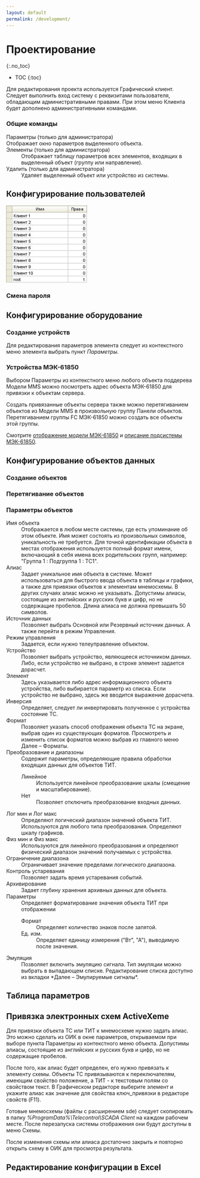 ```yaml
---
layout: default
permalink: /development/
---
```


# Проектирование
{:.no_toc}

* TOC
{:toc}

Для редактирования проекта используется Графический клиент. Следует выполнить вход систему с реквизитами пользователя, обладающим административными правами. При этом меню Клиента будет дополнено административными командами.

### Общие команды

<dl>

<dt>Параметры (только для администратора)</dt>
Отображает окно параметров выделенного объекта.

<dt>Элементы (только для администратора)</dt>
<dd>Отображает таблицу параметров всех элементов, входящих в выделенный объект (группу или направление).</dd>

<dt>Удалить (только для администратора)</dt>
<dd>Удаляет выделенный объект или устройство из системы.</dd>

</dl>


## Конфигурирование пользователей

![](/img/users.jpg)

### Смена пароля


## Конфигурирование оборудование

### Создание устройств

Для редактирования параметров элемента следует из контекстного меню элемента выбрать пункт *Параметры*.

### [](#iec-61850)Устройства МЭК-61850

Выбором Параметры из контекстного меню любого объекта поддерева Модели MMS можно посмотреть адрес объекта МЭК-61850 для привязки к объектам сервера.

Создать привязанные объекты сервера также можно перетягиванием объектов из Модели MMS в произвольную группу Панели объектов. Перетягиванием группы FC МЭК-61850 можно создать все объекты этой группы.

Смотрите [отображение модели МЭК-61850](architecture.md/#iec-61850) и [описание подсистемы МЭК-61850](architecture.md/#iec-61850).


## Конфигурирование объектов данных

### Создание объектов

### Перетягивание объектов

### Параметры объектов

<dl>

<dt>Имя объекта</dt>
<dd>Отображается в любом месте системы, где есть упоминание об этом объекте. Имя может состоять из произвольных символов, уникальность не требуется. Для точной идентификации объекта в местах отображения используется полный формат имени, включающий в себя имена всех родительских групп, например: "Группа 1 : Подгруппа 1 : ТС1".</dd>

<dt>Алиас</dt>
<dd>Задает уникальное имя объекта в системе. Может использоваться для быстрого ввода объекта в таблицы и графики, а также для привязки объектов к элементам мнемосхемы. В других случаях алиас можно не указывать. Допустимы алиасы, состоящие из английских и русских букв и цифр, но не содержащие пробелов. Длина алиаса не должна превышать 50 символов.</dd>

<dt>Источник данных</dt>
<dd>Позволяет выбрать Основной или Резервный источник данных. А также перейти в режим Управления.</dd>

<dt>Режим управления</dt>
<dd>Задается, если нужно телеуправление объектом.</dd>

<dt>Устройство</dt>
<dd>Позволяет выбрать устройство, являющееся источником данных. Либо, если устройство не выбрано, в строке элемент задается дорасчет.</dd>

<dt>Элемент</dt>
<dd>Здесь указывается либо адрес информационного объекта устройства, либо выбирается параметр из списка. Если устройство не выбрано, здесь же вводится выражение дорасчета.</dd>

<dt>Инверсия</dt>
<dd>Определяет, следует ли инвертировать полученное с устройства состояние ТС.</dd>

<dt>Формат</dt>
<dd>Позволяет указать способ отображения объекта ТС на экране, выбрав один из существующих форматов. Просмотреть и изменить список форматов можно выбрав из главного меню Далее – Форматы.</dd>

<dt>Преобразование и диапазоны</dt>
<dd>Содержит параметры, определяющие правила обработки входящих данных для объектов ТИТ.
  <dl>

  <dt>Линейное</dt>
  <dd>Используется линейное преобразование шкалы (смещение и масштабирование).</dd>

  <dt>Нет</dt>
  <dd>Позволяет отключить преобразование входных данных.</dd>

  </dl>
</dd>

<dt>Лог мин и Лог макс</dt>
<dd>Определяют логический диапазон значений объекта ТИТ. Используются для любого типа преобразования. Определяют шкалу графиков.</dd>

<dt>Физ мин и Физ макс</dt>
<dd>Используются для линейного преобразования и определяют физический диапазон значений получаемых с устройства.</dd>

<dt>Ограничение диапазона</dt>
<dd>Ограничивает значение пределами логического диапазона.</dd>

<dt>Контроль устаревания</dt>
<dd>Позволяет задать время устаревания событий.</dd>

<dt>Архивирование</dt>
<dd>Задает глубину хранения архивных данных для объекта.</dd>

<dt>Параметры</dt>
<dd>Определяет форматирование значения объекта ТИТ при отображении
  <dl>

  <dt>Формат</dt>
  <dd>Определяет количество знаков после запятой.</dd>

  <dt>Ед. изм.</dt>
  <dd>Определяет единицу измерения ("Вт", "А"), выводимую после значения.</dd>

  </dl>
</dd>

<dt>Эмуляция</dt>
<dd>Позволяет включить эмуляцию сигнала. Тип эмуляции можно выбрать в выпадающем списке. Редактирование списка доступно из вкладки *Далее – Эмулируемые сигналы*.</dd>

</dl>


## Таблица параметров


## Привязка электронных схем ActiveXeme

Для привязки объекта ТС или ТИТ к мнемосхеме нужно задать алиас. Это можно сделать из ОИК в окне параметров, открываемом при выборе пункта Параметры из контекстного меню объекта. Допустимы алиасы, состоящие из английских и русских букв и цифр, но не содержащие пробелов.

После того, как алиас будет определен, его нужно привязать к элементу схемы. Объекты ТС привязываются к переключателям, имеющим свойство положение, а ТИТ - к текстовым полям со свойством текст. В Графическом редакторе выберите элемент и укажите алиас как значение для свойства ключ_привязки в редакторе свойств (F11). 

Готовые мнемосхемы (файлы с расширением sde) следует скопировать в папку *%ProgramData%\Telecontrol\SCADA Client* на каждом рабочем месте. После перезапуска системы отображения они будут доступны в меню Схемы.

После изменения схемы или алиаса достаточно закрыть и повторно открыть схему в ОИК для просмотра результата.


## [](#excel-cfg)Редактирование конфигурации в Excel
